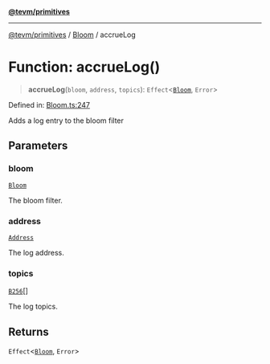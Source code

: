 [**@tevm/primitives**](../../../README.md)

***

[@tevm/primitives](../../../globals.md) / [Bloom](../README.md) / accrueLog

# Function: accrueLog()

> **accrueLog**(`bloom`, `address`, `topics`): `Effect`\<[`Bloom`](../type-aliases/Bloom.md), `Error`\>

Defined in: [Bloom.ts:247](https://github.com/evmts/tevm-monorepo/blob/main/packages/primitives/src/Bloom.ts#L247)

Adds a log entry to the bloom filter

## Parameters

### bloom

[`Bloom`](../type-aliases/Bloom.md)

The bloom filter.

### address

[`Address`](../../Address/type-aliases/Address.md)

The log address.

### topics

[`B256`](../../B256/type-aliases/B256.md)[]

The log topics.

## Returns

`Effect`\<[`Bloom`](../type-aliases/Bloom.md), `Error`\>
